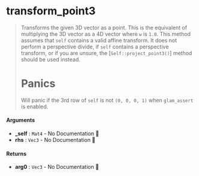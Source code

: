 # transform\_point3

>  Transforms the given 3D vector as a point.
>  This is the equivalent of multiplying the 3D vector as a 4D vector where `w` is
>  `1.0`.
>  This method assumes that `self` contains a valid affine transform. It does not perform
>  a perspective divide, if `self` contains a perspective transform, or if you are unsure,
>  the [`Self::project_point3()`] method should be used instead.
>  # Panics
>  Will panic if the 3rd row of `self` is not `(0, 0, 0, 1)` when `glam_assert` is enabled.

#### Arguments

- **\_self** : `Mat4` \- No Documentation 🚧
- **rhs** : `Vec3` \- No Documentation 🚧

#### Returns

- **arg0** : `Vec3` \- No Documentation 🚧